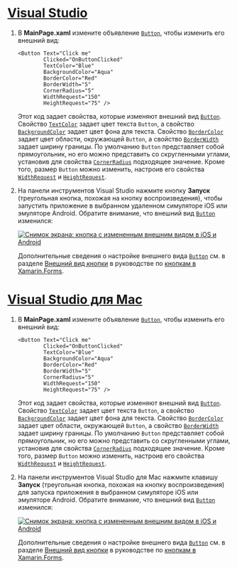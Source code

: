 # <a name="visual-studiotabvswin"></a>[Visual Studio](#tab/vswin)

1. В **MainPage.xaml** измените объявление [`Button`](xref:Xamarin.Forms.Button), чтобы изменить его внешний вид:

    ```xaml
    <Button Text="Click me"
            Clicked="OnButtonClicked"
            TextColor="Blue"
            BackgroundColor="Aqua"
            BorderColor="Red"
            BorderWidth="5"
            CornerRadius="5"
            WidthRequest="150"
            HeightRequest="75" />
    ```

    Этот код задает свойства, которые изменяют внешний вид [`Button`](xref:Xamarin.Forms.Button). Свойство [`TextColor`](xref:Xamarin.Forms.Button.TextColor) задает цвет текста `Button`, а свойство [`BackgroundColor`](xref:Xamarin.Forms.VisualElement.BackgroundColor) задает цвет фона для текста. Свойство [`BorderColor`](xref:Xamarin.Forms.Button.BorderColor) задает цвет области, окружающей `Button`, а свойство [`BorderWidth`](xref:Xamarin.Forms.Button.BorderWidth) задает ширину границы. По умолчанию `Button` представляет собой прямоугольник, но его можно представить со скругленными углами, установив для свойства [`CornerRadius`](xref:Xamarin.Forms.Button.CornerRadius) подходящее значение. Кроме того, размер `Button` можно изменить, настроив его свойства [`WidthRequest`](xref:Xamarin.Forms.VisualElement.WidthRequest) и [`HeightRequest`](xref:Xamarin.Forms.VisualElement.HeightRequest).

1. На панели инструментов Visual Studio нажмите кнопку **Запуск** (треугольная кнопка, похожая на кнопку воспроизведения), чтобы запустить приложение в выбранном удаленном симуляторе iOS или эмуляторе Android. Обратите внимание, что внешний вид [`Button`](xref:Xamarin.Forms.Button) изменился:

    [![Снимок экрана: кнопка с измененным внешним видом в iOS и Android](../images/change-button-appearance.png "Кнопка с измененным внешним видом")](../images/change-button-appearance-large.png#lightbox "Кнопка с измененным внешним видом")

    Дополнительные сведения о настройке внешнего вида [`Button`](xref:Xamarin.Forms.Button) см. в разделе [Внешний вид кнопки](~/xamarin-forms/user-interface/button.md#button-appearance) в руководстве по [кнопкам в Xamarin.Forms](~/xamarin-forms/user-interface/button.md).

# <a name="visual-studio-for-mactabvsmac"></a>[Visual Studio для Mac](#tab/vsmac)

1. В **MainPage.xaml** измените объявление [`Button`](xref:Xamarin.Forms.Button), чтобы изменить его внешний вид:

    ```xaml
    <Button Text="Click me"
            Clicked="OnButtonClicked"
            TextColor="Blue"
            BackgroundColor="Aqua"
            BorderColor="Red"
            BorderWidth="5"
            CornerRadius="5"
            WidthRequest="150"
            HeightRequest="75" />
    ```

    Этот код задает свойства, которые изменяют внешний вид [`Button`](xref:Xamarin.Forms.Button). Свойство [`TextColor`](xref:Xamarin.Forms.Button.TextColor) задает цвет текста `Button`, а свойство [`BackgroundColor`](xref:Xamarin.Forms.VisualElement.BackgroundColor) задает цвет фона для текста. Свойство [`BorderColor`](xref:Xamarin.Forms.Button.BorderColor) задает цвет области, окружающей `Button`, а свойство [`BorderWidth`](xref:Xamarin.Forms.Button.BorderWidth) задает ширину границы. По умолчанию `Button` представляет собой прямоугольник, но его можно представить со скругленными углами, установив для свойства [`CornerRadius`](xref:Xamarin.Forms.Button.CornerRadius) подходящее значение. Кроме того, размер `Button` можно изменить, настроив его свойства [`WidthRequest`](xref:Xamarin.Forms.VisualElement.WidthRequest) и [`HeightRequest`](xref:Xamarin.Forms.VisualElement.HeightRequest).

1. На панели инструментов Visual Studio для Mac нажмите клавишу **Запуск** (треугольная кнопка, похожая на кнопку воспроизведения) для запуска приложения в выбранном симуляторе iOS или эмуляторе Android. Обратите внимание, что внешний вид [`Button`](xref:Xamarin.Forms.Button) изменился:

    [![Снимок экрана: кнопка с измененным внешним видом в iOS и Android](../images/change-button-appearance.png "Кнопка с измененным внешним видом")](../images/change-button-appearance-large.png#lightbox "Кнопка с измененным внешним видом")

    Дополнительные сведения о настройке внешнего вида [`Button`](xref:Xamarin.Forms.Button) см. в разделе [Внешний вид кнопки](~/xamarin-forms/user-interface/button.md#button-appearance) в руководстве по [кнопкам в Xamarin.Forms](~/xamarin-forms/user-interface/button.md).
